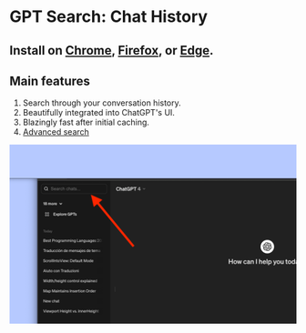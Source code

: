 
# GPT Search: Chat History

## Install on [Chrome](https://chromewebstore.google.com/detail/gpt-search/glhkbfoibolghhfikadjikgfmaknpelb), [Firefox](https://addons.mozilla.org/en-US/firefox/addon/gpt-search), or [Edge](https://microsoftedge.microsoft.com/addons/detail/gpt-search/hcnfioacjbamffbgigbjpdlflnlpaole). 

## Main features
1. Search through your conversation history. 
2. Beautifully integrated into ChatGPT's UI. 
3. Blazingly fast after initial caching. 
4. [Advanced search](./advancedSearch.md)

<img src="./screenshot1.png">
